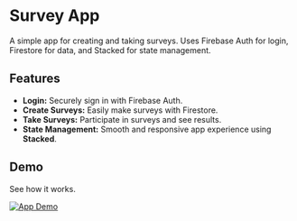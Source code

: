 # Survey App

A simple app for creating and taking surveys. Uses Firebase Auth for login, Firestore for data, and Stacked for state management.

## Features

- **Login:** Securely sign in with Firebase Auth.
- **Create Surveys:** Easily make surveys with Firestore.
- **Take Surveys:** Participate in surveys and see results.
- **State Management:** Smooth and responsive app experience using **Stacked**.

## Demo

See how it works.

[![App Demo](assets/app_demo_thumbnail.png)](https://github.com/AliJawadSubhan/Survery_Stacked/assets/97254328/f86a25a7-ca6b-4a98-8be6-14f0cfc1dcda "App Demo")
